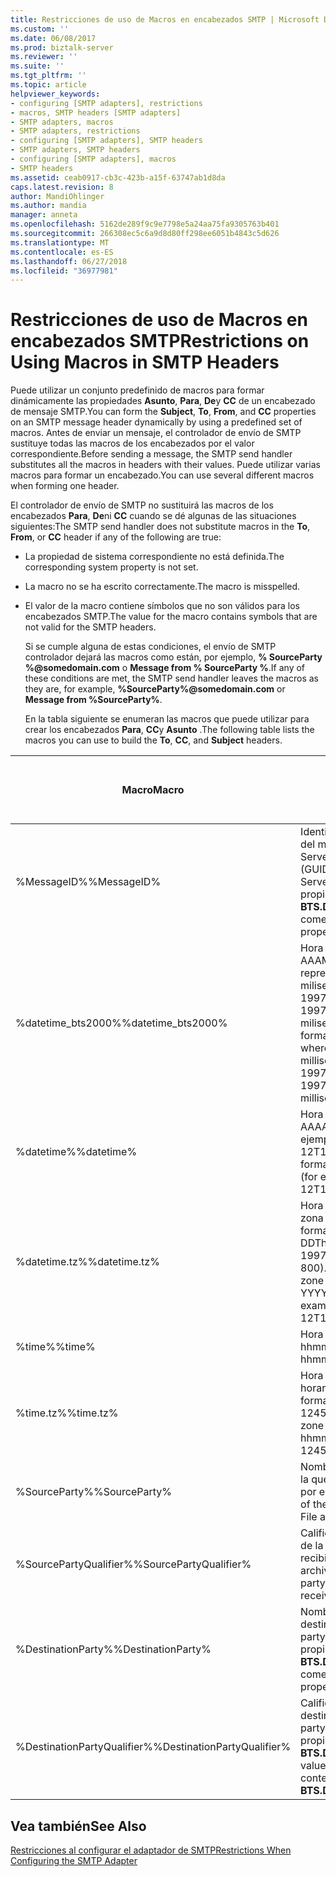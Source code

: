 ```yaml
---
title: Restricciones de uso de Macros en encabezados SMTP | Microsoft Docs
ms.custom: ''
ms.date: 06/08/2017
ms.prod: biztalk-server
ms.reviewer: ''
ms.suite: ''
ms.tgt_pltfrm: ''
ms.topic: article
helpviewer_keywords:
- configuring [SMTP adapters], restrictions
- macros, SMTP headers [SMTP adapters]
- SMTP adapters, macros
- SMTP adapters, restrictions
- configuring [SMTP adapters], SMTP headers
- SMTP adapters, SMTP headers
- configuring [SMTP adapters], macros
- SMTP headers
ms.assetid: ceab0917-cb3c-423b-a15f-63747ab1d8da
caps.latest.revision: 8
author: MandiOhlinger
ms.author: mandia
manager: anneta
ms.openlocfilehash: 5162de289f9c9e7798e5a24aa75fa9305763b401
ms.sourcegitcommit: 266308ec5c6a9d8d80ff298ee6051b4843c5d626
ms.translationtype: MT
ms.contentlocale: es-ES
ms.lasthandoff: 06/27/2018
ms.locfileid: "36977981"
---
```

# <a name="restrictions-on-using-macros-in-smtp-headers"></a><span data-ttu-id="b76f8-102">Restricciones de uso de Macros en encabezados SMTP</span><span class="sxs-lookup"><span data-stu-id="b76f8-102">Restrictions on Using Macros in SMTP Headers</span></span>
<span data-ttu-id="b76f8-103">Puede utilizar un conjunto predefinido de macros para formar dinámicamente las propiedades **Asunto**, **Para**, **De**y **CC** de un encabezado de mensaje SMTP.</span><span class="sxs-lookup"><span data-stu-id="b76f8-103">You can form the **Subject**, **To**, **From**, and **CC** properties on an SMTP message header dynamically by using a predefined set of macros.</span></span> <span data-ttu-id="b76f8-104">Antes de enviar un mensaje, el controlador de envío de SMTP sustituye todas las macros de los encabezados por el valor correspondiente.</span><span class="sxs-lookup"><span data-stu-id="b76f8-104">Before sending a message, the SMTP send handler substitutes all the macros in headers with their values.</span></span> <span data-ttu-id="b76f8-105">Puede utilizar varias macros para formar un encabezado.</span><span class="sxs-lookup"><span data-stu-id="b76f8-105">You can use several different macros when forming one header.</span></span>  
  
 <span data-ttu-id="b76f8-106">El controlador de envío de SMTP no sustituirá las macros de los encabezados **Para**, **De**ni **CC** cuando se dé algunas de las situaciones siguientes:</span><span class="sxs-lookup"><span data-stu-id="b76f8-106">The SMTP send handler does not substitute macros in the **To**, **From**, or **CC** header if any of the following are true:</span></span>  
  
- <span data-ttu-id="b76f8-107">La propiedad de sistema correspondiente no está definida.</span><span class="sxs-lookup"><span data-stu-id="b76f8-107">The corresponding system property is not set.</span></span>  
  
- <span data-ttu-id="b76f8-108">La macro no se ha escrito correctamente.</span><span class="sxs-lookup"><span data-stu-id="b76f8-108">The macro is misspelled.</span></span>  
  
- <span data-ttu-id="b76f8-109">El valor de la macro contiene símbolos que no son válidos para los encabezados SMTP.</span><span class="sxs-lookup"><span data-stu-id="b76f8-109">The value for the macro contains symbols that are not valid for the SMTP headers.</span></span>  
  
  <span data-ttu-id="b76f8-110">Si se cumple alguna de estas condiciones, el envío de SMTP controlador dejará las macros como están, por ejemplo, <strong>% SourceParty %@somedomain.com</strong>  o **Message from % SourceParty %**.</span><span class="sxs-lookup"><span data-stu-id="b76f8-110">If any of these conditions are met, the SMTP send handler leaves the macros as they are, for example, <strong>%SourceParty%@somedomain.com</strong> or **Message from %SourceParty%**.</span></span>  
  
  <span data-ttu-id="b76f8-111">En la tabla siguiente se enumeran las macros que puede utilizar para crear los encabezados **Para**, **CC**y **Asunto** .</span><span class="sxs-lookup"><span data-stu-id="b76f8-111">The following table lists the macros you can use to build the **To**, **CC**, and **Subject** headers.</span></span>  
  
|<span data-ttu-id="b76f8-112">Macro</span><span class="sxs-lookup"><span data-stu-id="b76f8-112">Macro</span></span>|<span data-ttu-id="b76f8-113">Descripción</span><span class="sxs-lookup"><span data-stu-id="b76f8-113">Description</span></span>|<span data-ttu-id="b76f8-114">Para uso con “Para”</span><span class="sxs-lookup"><span data-stu-id="b76f8-114">For use with To</span></span>|<span data-ttu-id="b76f8-115">Para uso con “CC”</span><span class="sxs-lookup"><span data-stu-id="b76f8-115">For use with CC</span></span>|<span data-ttu-id="b76f8-116">Para uso con “Asunto”</span><span class="sxs-lookup"><span data-stu-id="b76f8-116">For use with Subject</span></span>|  
|-----------|-----------------|---------------------|---------------------|--------------------------|  
|<span data-ttu-id="b76f8-117">%MessageID%</span><span class="sxs-lookup"><span data-stu-id="b76f8-117">%MessageID%</span></span>|<span data-ttu-id="b76f8-118">Identificador único global (GUID) del mensaje en BizTalk Server.</span><span class="sxs-lookup"><span data-stu-id="b76f8-118">Globally unique identifier (GUID) of the message in BizTalk Server.</span></span> <span data-ttu-id="b76f8-119">El valor procede de la propiedad de contexto de mensaje **BTS.DestinationParty**.</span><span class="sxs-lookup"><span data-stu-id="b76f8-119">The value comes from the message context property **BTS.MessageID**.</span></span>|<span data-ttu-id="b76f8-120">no</span><span class="sxs-lookup"><span data-stu-id="b76f8-120">No</span></span>|<span data-ttu-id="b76f8-121">no</span><span class="sxs-lookup"><span data-stu-id="b76f8-121">No</span></span>|<span data-ttu-id="b76f8-122">Sí</span><span class="sxs-lookup"><span data-stu-id="b76f8-122">Yes</span></span>|  
|<span data-ttu-id="b76f8-123">%datetime_bts2000%</span><span class="sxs-lookup"><span data-stu-id="b76f8-123">%datetime_bts2000%</span></span>|<span data-ttu-id="b76f8-124">Hora y fecha UTC con formato AAAMMDDhhmmss, donde sss representa los segundos y milisegundos (por ejemplo, 199707121035234 significa 1997/07/12, 10:35:23 y 400 milisegundos).</span><span class="sxs-lookup"><span data-stu-id="b76f8-124">UTC date time in the format YYYYMMDDhhmmsss, where sss means seconds and milliseconds (for example, 199707121035234 means 1997/07/12, 10:35:23 and 400 milliseconds).</span></span>|<span data-ttu-id="b76f8-125">no</span><span class="sxs-lookup"><span data-stu-id="b76f8-125">No</span></span>|<span data-ttu-id="b76f8-126">no</span><span class="sxs-lookup"><span data-stu-id="b76f8-126">No</span></span>|<span data-ttu-id="b76f8-127">Sí</span><span class="sxs-lookup"><span data-stu-id="b76f8-127">Yes</span></span>|  
|<span data-ttu-id="b76f8-128">%datetime%</span><span class="sxs-lookup"><span data-stu-id="b76f8-128">%datetime%</span></span>|<span data-ttu-id="b76f8-129">Hora y fecha UTC con formato AAAA-MM-DDThhmmss (por ejemplo, 1997-07-12T103508).</span><span class="sxs-lookup"><span data-stu-id="b76f8-129">UTC date time in the format YYYY-MM-DDThhmmss (for example, 1997-07-12T103508).</span></span>|<span data-ttu-id="b76f8-130">no</span><span class="sxs-lookup"><span data-stu-id="b76f8-130">No</span></span>|<span data-ttu-id="b76f8-131">no</span><span class="sxs-lookup"><span data-stu-id="b76f8-131">No</span></span>|<span data-ttu-id="b76f8-132">Sí</span><span class="sxs-lookup"><span data-stu-id="b76f8-132">Yes</span></span>|  
|<span data-ttu-id="b76f8-133">%datetime.tz%</span><span class="sxs-lookup"><span data-stu-id="b76f8-133">%datetime.tz%</span></span>|<span data-ttu-id="b76f8-134">Hora y fecha local, y diferencia de zona horaria respecto de GMT, con formato AAAA-MM-DDThhmmssDZH (por ejemplo, 1997-07-12T103508+ 800).</span><span class="sxs-lookup"><span data-stu-id="b76f8-134">Local date time plus time zone from GMT in the format YYYY-MM-DDThhmmssTZD, (for example, 1997-07-12T103508+800).</span></span>|<span data-ttu-id="b76f8-135">no</span><span class="sxs-lookup"><span data-stu-id="b76f8-135">No</span></span>|<span data-ttu-id="b76f8-136">no</span><span class="sxs-lookup"><span data-stu-id="b76f8-136">No</span></span>|<span data-ttu-id="b76f8-137">Sí</span><span class="sxs-lookup"><span data-stu-id="b76f8-137">Yes</span></span>|  
|<span data-ttu-id="b76f8-138">%time%</span><span class="sxs-lookup"><span data-stu-id="b76f8-138">%time%</span></span>|<span data-ttu-id="b76f8-139">Hora UTC con formato hhmmss.</span><span class="sxs-lookup"><span data-stu-id="b76f8-139">UTC time in the format hhmmss.</span></span>|<span data-ttu-id="b76f8-140">no</span><span class="sxs-lookup"><span data-stu-id="b76f8-140">No</span></span>|<span data-ttu-id="b76f8-141">no</span><span class="sxs-lookup"><span data-stu-id="b76f8-141">No</span></span>|<span data-ttu-id="b76f8-142">Sí</span><span class="sxs-lookup"><span data-stu-id="b76f8-142">Yes</span></span>|  
|<span data-ttu-id="b76f8-143">%time.tz%</span><span class="sxs-lookup"><span data-stu-id="b76f8-143">%time.tz%</span></span>|<span data-ttu-id="b76f8-144">Hora local, y diferencia de zona horaria en relación con GMT, con formato hhmmssDZH (por ejemplo, 124525+530).</span><span class="sxs-lookup"><span data-stu-id="b76f8-144">Local time plus time zone from GMT in the format hhmmssTZD (for example, 124525+530).</span></span>|<span data-ttu-id="b76f8-145">no</span><span class="sxs-lookup"><span data-stu-id="b76f8-145">No</span></span>|<span data-ttu-id="b76f8-146">no</span><span class="sxs-lookup"><span data-stu-id="b76f8-146">No</span></span>|<span data-ttu-id="b76f8-147">Sí</span><span class="sxs-lookup"><span data-stu-id="b76f8-147">Yes</span></span>|  
|<span data-ttu-id="b76f8-148">%SourceParty%</span><span class="sxs-lookup"><span data-stu-id="b76f8-148">%SourceParty%</span></span>|<span data-ttu-id="b76f8-149">Nombre de la entidad de origen de la que procede el mensaje recibido por el adaptador de archivo.</span><span class="sxs-lookup"><span data-stu-id="b76f8-149">Name of the source party from which the File adapter received the message.</span></span>|<span data-ttu-id="b76f8-150">no</span><span class="sxs-lookup"><span data-stu-id="b76f8-150">No</span></span>|<span data-ttu-id="b76f8-151">no</span><span class="sxs-lookup"><span data-stu-id="b76f8-151">No</span></span>|<span data-ttu-id="b76f8-152">Sí</span><span class="sxs-lookup"><span data-stu-id="b76f8-152">Yes</span></span>|  
|<span data-ttu-id="b76f8-153">%SourcePartyQualifier%</span><span class="sxs-lookup"><span data-stu-id="b76f8-153">%SourcePartyQualifier%</span></span>|<span data-ttu-id="b76f8-154">Calificador de la entidad de origen de la que procede el mensaje recibido por el adaptador de archivo.</span><span class="sxs-lookup"><span data-stu-id="b76f8-154">Qualifier of the source party from which the File adapter received the message.</span></span>|<span data-ttu-id="b76f8-155">no</span><span class="sxs-lookup"><span data-stu-id="b76f8-155">No</span></span>|<span data-ttu-id="b76f8-156">no</span><span class="sxs-lookup"><span data-stu-id="b76f8-156">No</span></span>|<span data-ttu-id="b76f8-157">Sí</span><span class="sxs-lookup"><span data-stu-id="b76f8-157">Yes</span></span>|  
|<span data-ttu-id="b76f8-158">%DestinationParty%</span><span class="sxs-lookup"><span data-stu-id="b76f8-158">%DestinationParty%</span></span>|<span data-ttu-id="b76f8-159">Nombre de la entidad de destino.</span><span class="sxs-lookup"><span data-stu-id="b76f8-159">Name of the destination party.</span></span> <span data-ttu-id="b76f8-160">El valor procede de la propiedad de contexto del mensaje **BTS.DestinationParty**.</span><span class="sxs-lookup"><span data-stu-id="b76f8-160">The value comes from the message context property **BTS.DestinationParty**.</span></span>|<span data-ttu-id="b76f8-161">Sí</span><span class="sxs-lookup"><span data-stu-id="b76f8-161">Yes</span></span>|<span data-ttu-id="b76f8-162">Sí</span><span class="sxs-lookup"><span data-stu-id="b76f8-162">Yes</span></span>|<span data-ttu-id="b76f8-163">Sí</span><span class="sxs-lookup"><span data-stu-id="b76f8-163">Yes</span></span>|  
|<span data-ttu-id="b76f8-164">%DestinationPartyQualifier%</span><span class="sxs-lookup"><span data-stu-id="b76f8-164">%DestinationPartyQualifier%</span></span>|<span data-ttu-id="b76f8-165">Calificador de la entidad de destino.</span><span class="sxs-lookup"><span data-stu-id="b76f8-165">Qualifier of the destination party.</span></span> <span data-ttu-id="b76f8-166">El valor procede de la propiedad de contexto del mensaje **BTS.DestinationPartyQualifier**.</span><span class="sxs-lookup"><span data-stu-id="b76f8-166">The value comes from the message context property **BTS.DestinationPartyQualifier**.</span></span>|<span data-ttu-id="b76f8-167">no</span><span class="sxs-lookup"><span data-stu-id="b76f8-167">No</span></span>|<span data-ttu-id="b76f8-168">no</span><span class="sxs-lookup"><span data-stu-id="b76f8-168">No</span></span>|<span data-ttu-id="b76f8-169">Sí</span><span class="sxs-lookup"><span data-stu-id="b76f8-169">Yes</span></span>|  
  
## <a name="see-also"></a><span data-ttu-id="b76f8-170">Vea también</span><span class="sxs-lookup"><span data-stu-id="b76f8-170">See Also</span></span>  
 [<span data-ttu-id="b76f8-171">Restricciones al configurar el adaptador de SMTP</span><span class="sxs-lookup"><span data-stu-id="b76f8-171">Restrictions When Configuring the SMTP Adapter</span></span>](../core/restrictions-when-configuring-the-smtp-adapter.md)